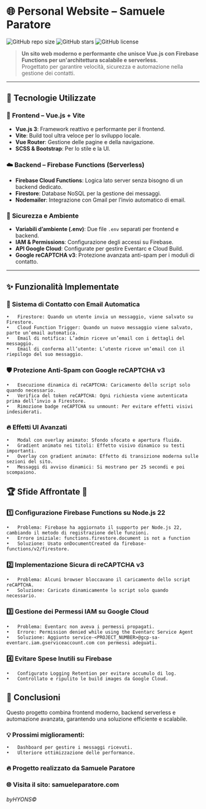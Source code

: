 # 🌐 Personal Website – Samuele Paratore

![GitHub repo size](https://img.shields.io/github/repo-size/byHYONS/personal-website?color=blue)
![GitHub stars](https://img.shields.io/github/stars/byHYONS/personal-website?style=social)
![GitHub license](https://img.shields.io/github/license/byHYONS/personal-website)

> **Un sito web moderno e performante che unisce Vue.js con Firebase Functions per un'architettura scalabile e serverless.**  
> Progettato per garantire velocità, sicurezza e automazione nella gestione dei contatti.

---

## 📌 Tecnologie Utilizzate

### 🎨 **Frontend – Vue.js + Vite**

- **Vue.js 3**: Framework reattivo e performante per il frontend.
- **Vite**: Build tool ultra veloce per lo sviluppo locale.
- **Vue Router**: Gestione delle pagine e della navigazione.
- **SCSS & Bootstrap**: Per lo stile e la UI.

### ☁️ **Backend – Firebase Functions (Serverless)**

- **Firebase Cloud Functions**: Logica lato server senza bisogno di un backend dedicato.
- **Firestore**: Database NoSQL per la gestione dei messaggi.
- **Nodemailer**: Integrazione con Gmail per l’invio automatico di email.

### 🔐 **Sicurezza e Ambiente**

- **Variabili d’ambiente (.env)**: Due file `.env` separati per frontend e backend.
- **IAM & Permissions**: Configurazione degli accessi su Firebase.
- **API Google Cloud**: Configurate per gestire Eventarc e Cloud Build.
- **Google reCAPTCHA v3**: Protezione avanzata anti-spam per i moduli di contatto.

---

## ✨ Funzionalità Implementate

### 📩 Sistema di Contatto con Email Automatica

    •	Firestore: Quando un utente invia un messaggio, viene salvato su Firestore.
    •	Cloud Function Trigger: Quando un nuovo messaggio viene salvato, parte un’email automatica.
    •	Email di notifica: L’admin riceve un’email con i dettagli del messaggio.
    •	Email di conferma all’utente: L’utente riceve un’email con il riepilogo del suo messaggio.

### 🛡 Protezione Anti-Spam con Google reCAPTCHA v3

    •	Esecuzione dinamica di reCAPTCHA: Caricamento dello script solo quando necessario.
    •	Verifica del token reCAPTCHA: Ogni richiesta viene autenticata prima dell’invio a Firestore.
    •	Rimozione badge reCAPTCHA su unmount: Per evitare effetti visivi indesiderati.

### 🔥 Effetti UI Avanzati

    •	Modal con overlay animato: Sfondo sfocato e apertura fluida.
    •	Gradient animato nei titoli: Effetto visivo dinamico su testi importanti.
    •	Overlay con gradient animato: Effetto di transizione moderna sulle sezioni del sito.
    •	Messaggi di avviso dinamici: Si mostrano per 25 secondi e poi scompaiono.

## 🏆 Sfide Affrontate 🚀

### 1️⃣ Configurazione Firebase Functions su Node.js 22

    •	Problema: Firebase ha aggiornato il supporto per Node.js 22, cambiando il metodo di registrazione delle funzioni.
    •	Errore iniziale: functions.firestore.document is not a function
    •	Soluzione: Usato onDocumentCreated da firebase-functions/v2/firestore.

### 2️⃣ Implementazione Sicura di reCAPTCHA v3

    •	Problema: Alcuni browser bloccavano il caricamento dello script reCAPTCHA.
    •	Soluzione: Caricato dinamicamente lo script solo quando necessario.

### 3️⃣ Gestione dei Permessi IAM su Google Cloud

    •	Problema: Eventarc non aveva i permessi propagati.
    •	Errore: Permission denied while using the Eventarc Service Agent
    •	Soluzione: Aggiunto service-<PROJECT_NUMBER>@gcp-sa-eventarc.iam.gserviceaccount.com con permessi adeguati.

### 4️⃣ Evitare Spese Inutili su Firebase

    •	Configurato Logging Retention per evitare accumulo di log.
    •	Controllato e ripulito le build images da Google Cloud.

## 📜 Conclusioni

Questo progetto combina frontend moderno, backend serverless e automazione avanzata, garantendo una soluzione efficiente e scalabile.

### 💡 Prossimi miglioramenti:

    •	Dashboard per gestire i messaggi ricevuti.
    •	Ulteriore ottimizzazione delle performance.

### 🔥 Progetto realizzato da Samuele Paratore

### 🌐 Visita il sito: samueleparatore.com

###### byHYONS©

